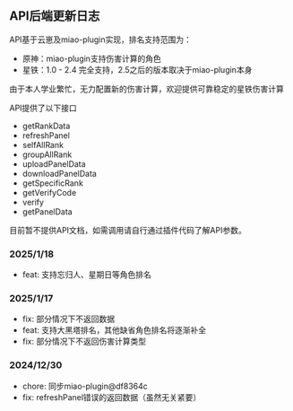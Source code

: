 ## API后端更新日志

API基于云崽及miao-plugin实现，排名支持范围为：
- 原神：miao-plugin支持伤害计算的角色
- 星铁：1.0 - 2.4 完全支持，2.5之后的版本取决于miao-plugin本身

由于本人学业繁忙，无力配置新的伤害计算，欢迎提供可靠稳定的星铁伤害计算

API提供了以下接口
- getRankData
- refreshPanel
- selfAllRank
- groupAllRank
- uploadPanelData
- downloadPanelData
- getSpecificRank
- getVerifyCode
- verify
- getPanelData

目前暂不提供API文档，如需调用请自行通过插件代码了解API参数。
### 2025/1/18

- feat: 支持忘归人、星期日等角色排名

### 2025/1/17

- fix: 部分情况下不返回数据
- feat: 支持大黑塔排名，其他缺省角色排名将逐渐补全
- fix: 部分情况下不返回伤害计算类型

### 2024/12/30

- chore: 同步miao-plugin@df8364c
- fix: refreshPanel错误的返回数据（虽然无关紧要）
